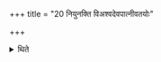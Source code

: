 +++
title = "20 नियुनक्ति विअश्वदेवपात्नीवतयोः"

+++

<details><summary>थिते</summary>

नियुनक्ति विअश्वदेवपात्नीवतयोः २०
</details>
